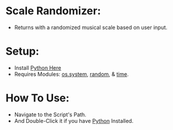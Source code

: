 # Scale Randomizer:
- Returns with a randomized musical scale based on user input.

# Setup:
- Install [Python Here](https://www.python.org/downloads/)
- Requires Modules: [os.system](https://docs.python.org/3/library/os.html), [random](https://docs.python.org/3/library/random.html), & [time](https://docs.python.org/3/library/time.html).

# How To Use:
- Navigate to the Script's Path.
- And Double-Click it if you have [Python](https://www.python.org/downloads/) Installed.
